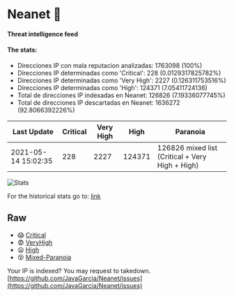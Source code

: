 # Neanet :hocho:
#### Threat intelligence feed
#### The stats:

- Direcciones IP con mala reputacion analizadas: 1763098 (100%)
- Direcciones IP determinadas como 'Critical':  228 (0.0129317825782%)
- Direcciones IP determinadas como 'Very High':  2227 (0.126311753516%)
- Direcciones IP determinadas como 'High':  124371 (7.05411724136)
- Total de direcciones IP indexadas en Neanet:  126826 (7.19336077745%)
- Total de direcciones IP descartadas en Neanet:  1636272 (92.8066392226%)

| Last Update | Critical | Very High | High | Paranoia |
| --- | --- | --- | --- | --- |
| 2021-05-14 15:02:35 | 228 | 2227 | 124371 | 126826 mixed list (Critical + Very High + High)|

![Stats](https://docs.google.com/spreadsheets/d/e/2PACX-1vSnaNMIXVabIpDJjufMlzH7poXnshF3mgd8Is1g9ytUEzVsP5my4Trn8f-xkoLLQ38xpL3HtmUexLo6/pubchart?oid=501124687&format=image)

For the historical stats go to: [link](/stats.csv)
## Raw
- :scream: [Critical](https://raw.githubusercontent.com/JavaGarcia/Neanet/master/blacklists/neanet_critical.txt)
- :fearful: [VeryHigh](https://raw.githubusercontent.com/JavaGarcia/Neanet/master/blacklists/neanet_veryHigh.txtt)
- :frowning: [High](https://raw.githubusercontent.com/JavaGarcia/Neanet/master/blacklists/neanet_high.txt)
- :dizzy_face: [Mixed-Paranoia](https://raw.githubusercontent.com/JavaGarcia/Neanet/master/blacklists/neanet_all.txt)


Your IP is indexed? You may request to takedown. [https://github.com/JavaGarcia/Neanet/issues](https://github.com/JavaGarcia/Neanet/issues)
























































































































































































































































































































































































































































































































































































































































































































































































































































































































































































































































































































































































































































































































































































































































































































































































































































































































































































































































































































































































































































































































































































































































































































































































































































































































































































































































































































































































































































































































































































































































































































































































































































































































































































































































































































































































































































































































































































































































































































































































































































































































































































































































































































































































































































































































































































































































































































































































































































































































































































































































































































































































































































































































































































































































































































































































































































































































































































































































































































































































































































































































































































































































































































































































































































































































































